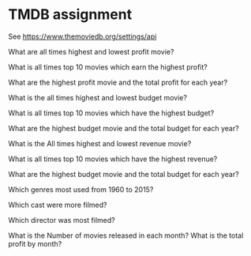 # TMDB assignment

See https://www.themoviedb.org/settings/api

What are all times highest and lowest profit movie?

What is all times top 10 movies which earn the highest profit?

What are the highest profit movie and the total profit for each year?

What is the all times highest and lowest budget movie?

What is all times top 10 movies which have the highest budget?

What are the highest budget movie and the total budget for each year?

What is the All times highest and lowest revenue movie?

What is all times top 10 movies which have the highest revenue?

What are the highest budget movie and the total budget for each year?

Which genres most used from 1960 to 2015?

Which cast were more filmed?

Which director was most filmed?

What is the Number of movies released in each month? What is the total profit by month?

